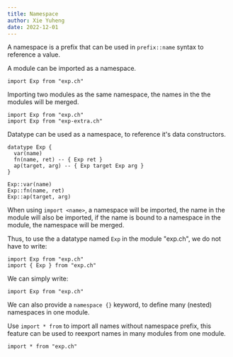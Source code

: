 ```yaml
---
title: Namespace
author: Xie Yuheng
date: 2022-12-01
---
```


A namespace is a prefix that
can be used in `prefix::name` syntax to reference a value.

A module can be imported as a namespace.

```cicada
import Exp from "exp.ch"
```

Importing two modules as the same namespace,
the names in the the modules will be merged.

```cicada
import Exp from "exp.ch"
import Exp from "exp-extra.ch"
```

Datatype can be used as a namespace,
to reference it's data constructors.

```cicada
datatype Exp {
  var(name)
  fn(name, ret) -- { Exp ret }
  ap(target, arg) -- { Exp target Exp arg }
}

Exp::var(name)
Exp::fn(name, ret)
Exp::ap(target, arg)
```

When using `import <name>`,
a namespace will be imported,
the name in the module will also be imported,
if the name is bound to a namespace in the module,
the namespace will be merged.

Thus, to use the a datatype named `Exp` in the module "exp.ch",
we do not have to write:

```cicada
import Exp from "exp.ch"
import { Exp } from "exp.ch"
```

We can simply write:

```cicada
import Exp from "exp.ch"
```

We can also provide a `namespace {}` keyword,
to define many (nested) namespaces in one module.

Use `import * from` to import all names without namespace prefix,
this feature can be used to reexport names in many modules from one module.

```cicada
import * from "exp.ch"
```
